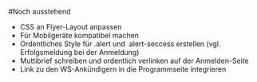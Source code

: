 #Noch ausstehend
* CSS an Flyer-Layout anpassen
* Für Mobilgeräte kompatibel machen
* Ordentliches Style für .alert und .alert-seccess erstellen (vgl. Erfolgsmeldung bei der Anmeldung)
* Muttibrief schreiben und ordentlich verlinken auf der Anmelden-Seite
* Link zu den WS-Ankündigern in die Programmseite integrieren
